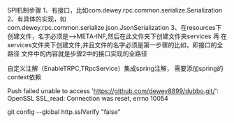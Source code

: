 SPI机制步骤
1、有接口，比如com.dewey.rpc.common.serialize.Serialization
2、有具体的实现，如com.dewey.rpc.common.serialize.json.JsonSerialization
3、在resources下创建文件，名字必须是-->META-INF,然后在此文件夹下创建文件夹services
再 在services文件夹下创建文件,并且文件的名字必须是第一步骤的比如，即接口的全路径
文件中的内容就是步骤2中的接口实现的全路径



自定义注解（EnableTRPC,TRpcService）集成spring注解，
需要添加spring的context依赖


Push failed
unable to access 'https://github.com/dewey8899/dubbo.git/': OpenSSL SSL_read: Connection was reset, errno 10054

git config --global http.sslVerify "false"